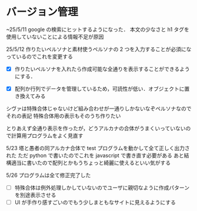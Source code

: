 # バージョン管理

~25/5/11
google の検索にヒットするようになった．
本文の少なさと h1 タグを使用していないことによる情報不足が原因

25/5/12
作りたいペルソナと素材使うペルソナの 2 つを入力することが必須になっているのでこれを変更する

- [x] 作りたいペルソナを入れたら作成可能な全通りを表示することができるようにする．

- [x] 配列か行列でデータを管理しているため，可読性が低い．オブジェクトに置き換えてみる

シヴァは特殊合体じゃないけど組み合わせが一通りしかないなぞペルソナなのでそれの表記
特殊合体用の表示もそのうち作りたい

とりあえず全通り表示を作ったが，どうアルカナの合体がうまくいっていないので計算用プログラムをよく見直す

5/23
塔と愚者の同アルカナ合体で test プログラムを動かして全て正しく出力された
ただ python で書いたのでこれを javascript で書き直す必要がある
あと結構適当に書いたので配列とかもうちょっと綺麗に使えるといい気がする

5/26
プログラムは全て修正完了した

- [ ] 特殊合体は例外処理しかしていないのでユーザに親切なように作成パターンを別途表示させる
- [ ] UI が手作り感すごいのでもう少しまともなサイトに見えるようにする
